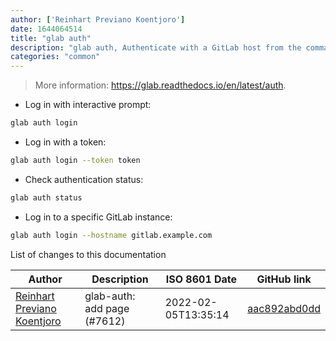```yaml
---
author: ['Reinhart Previano Koentjoro']
date: 1644064514
title: "glab auth"
description: "glab auth, Authenticate with a GitLab host from the command-line."
categories: "common"
---
```

> More information: <https://glab.readthedocs.io/en/latest/auth>.

- Log in with interactive prompt:

```bash
glab auth login
```

- Log in with a token:

```bash
glab auth login --token token
```

- Check authentication status:

```bash
glab auth status
```

- Log in to a specific GitLab instance:

```bash
glab auth login --hostname gitlab.example.com
```
List of changes to this documentation


Author | Description | ISO 8601 Date | GitHub link
------|-----|-----|-----
[Reinhart Previano Koentjoro](mailto:reinhart_previano@yahoo.com) | glab-auth: add page (#7612) | 2022-02-05T13:35:14 | [aac892abd0dd](https://github.com/tldr-pages/tldr/commit/aac892abd0dd05e58121fa218153389fd9a4255c)

